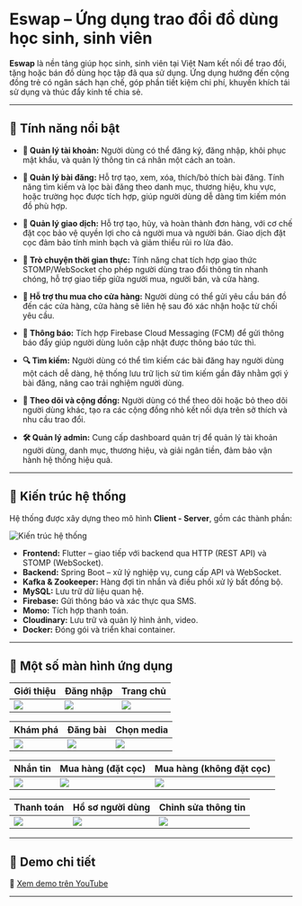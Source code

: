 # Eswap – Ứng dụng trao đổi đồ dùng học sinh, sinh viên

**Eswap** là nền tảng giúp học sinh, sinh viên tại Việt Nam kết nối để trao đổi, tặng hoặc bán đồ dùng học tập đã qua sử dụng. Ứng dụng hướng đến cộng đồng trẻ có ngân sách hạn chế, góp phần tiết kiệm chi phí, khuyến khích tái sử dụng và thúc đẩy kinh tế chia sẻ.

---

## 📌 Tính năng nổi bật

- **🔐 Quản lý tài khoản:** Người dùng có thể đăng ký, đăng nhập, khôi phục mật khẩu, và quản lý thông tin cá nhân một cách an toàn.

- **📝 Quản lý bài đăng:** Hỗ trợ tạo, xem, xóa, thích/bỏ thích bài đăng. Tính năng tìm kiếm và lọc bài đăng theo danh mục, thương hiệu, khu vực, hoặc trường học được tích hợp, giúp người dùng dễ dàng tìm kiếm món đồ phù hợp.

- **💼 Quản lý giao dịch:** Hỗ trợ tạo, hủy, và hoàn thành đơn hàng, với cơ chế đặt cọc bảo vệ quyền lợi cho cả người mua và người bán. Giao dịch đặt cọc đảm bảo tính minh bạch và giảm thiểu rủi ro lừa đảo.

- **💬 Trò chuyện thời gian thực:** Tính năng chat tích hợp giao thức STOMP/WebSocket cho phép người dùng trao đổi thông tin nhanh chóng, hỗ trợ giao tiếp giữa người mua, người bán, và cửa hàng.

- **🏪 Hỗ trợ thu mua cho cửa hàng:** Người dùng có thể gửi yêu cầu bán đồ đến các cửa hàng, cửa hàng sẽ liên hệ sau đó xác nhận hoặc từ chối yêu cầu.

- **🔔 Thông báo:** Tích hợp Firebase Cloud Messaging (FCM) để gửi thông báo đẩy giúp người dùng luôn cập nhật được thông báo tức thì.

- **🔍 Tìm kiếm:** Người dùng có thể tìm kiếm các bài đăng hay người dùng một cách dễ dàng, hệ thống lưu trữ lịch sử tìm kiếm gần đây nhằm gợi ý bài đăng, nâng cao trải nghiệm người dùng.

- **👥 Theo dõi và cộng đồng:** Người dùng có thể theo dõi hoặc bỏ theo dõi người dùng khác, tạo ra các cộng đồng nhỏ kết nối dựa trên sở thích và nhu cầu trao đổi.

- **🛠️ Quản lý admin:** Cung cấp dashboard quản trị để quản lý tài khoản người dùng, danh mục, thương hiệu, và giải ngân tiền, đảm bảo vận hành hệ thống hiệu quả.


---

## 🧱 Kiến trúc hệ thống

Hệ thống được xây dựng theo mô hình **Client - Server**, gồm các thành phần:

![Kiến trúc hệ thống](https://res.cloudinary.com/dskq8cjqn/image/upload/v1752613544/system_architecture_yo0jbb.png)

- **Frontend:** Flutter – giao tiếp với backend qua HTTP (REST API) và STOMP (WebSocket).
- **Backend:** Spring Boot – xử lý nghiệp vụ, cung cấp API và WebSocket.
- **Kafka & Zookeeper:** Hàng đợi tin nhắn và điều phối xử lý bất đồng bộ.
- **MySQL:** Lưu trữ dữ liệu quan hệ.
- **Firebase:** Gửi thông báo và xác thực qua SMS.
- **Momo:** Tích hợp thanh toán.
- **Cloudinary:** Lưu trữ và quản lý hình ảnh, video.
- **Docker:** Đóng gói và triển khai container.

---

## 📱 Một số màn hình ứng dụng

| Giới thiệu | Đăng nhập | Trang chủ |
|---------------------|-----------|-----------|
| ![](https://res.cloudinary.com/dskq8cjqn/image/upload/v1752613544/0_zbrvtx.png) | ![](https://res.cloudinary.com/dskq8cjqn/image/upload/v1752613543/1_agy36f.png) | ![](https://res.cloudinary.com/dskq8cjqn/image/upload/v1752613545/2_t5n3b3.png) |

| Khám phá | Đăng bài | Chọn media |
|----------|------------|----------|
| ![](https://res.cloudinary.com/dskq8cjqn/image/upload/v1752613544/3_ksi6j5.png) | ![](https://res.cloudinary.com/dskq8cjqn/image/upload/v1752613544/4_odeiao.png) | ![](https://res.cloudinary.com/dskq8cjqn/image/upload/v1752613545/5_t1yg48.png) |

| Nhắn tin | Mua hàng (đặt cọc) | Mua hàng (không đặt cọc) |
|----------|--------------------|---------------------------|
| ![](https://res.cloudinary.com/dskq8cjqn/image/upload/v1752613545/6_tz1f3n.png) | ![](https://res.cloudinary.com/dskq8cjqn/image/upload/v1752613545/7_bdmr2j.png) | ![](https://res.cloudinary.com/dskq8cjqn/image/upload/v1752613546/9_f4j5bp.png) |

| Thanh toán | Hồ sơ người dùng | Chỉnh sửa thông tin |
|------------|------------------|----------------------|
| ![](https://res.cloudinary.com/dskq8cjqn/image/upload/v1752613545/8_udtxtu.png) | ![](https://res.cloudinary.com/dskq8cjqn/image/upload/v1752613546/10_nazn8v.png) | ![](https://res.cloudinary.com/dskq8cjqn/image/upload/v1752613546/12_ktesur.png) |

---

## 🎥 Demo chi tiết

🔗 [Xem demo trên YouTube](https://www.youtube.com/watch?v=i6rknCfkpR4)

---
